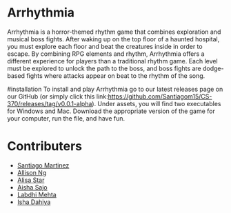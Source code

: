 # Arrhythmia 
Arrhythmia is a horror-themed rhythm game that combines exploration and musical boss fights. After waking up on the top floor of a haunted hospital, you must explore each floor and beat the creatures inside in order to escape. By combining RPG elements and rhythm, Arrhythmia offers a different experience for players than a traditional rhythm game. Each level must be explored to unlock the path to the boss, and boss fights are dodge-based fights where attacks appear on beat to the rhythm of the song. 

#installation
To install and play Arrhythmia go to our latest releases page on our GitHub (or simply click this link:https://github.com/Santiagom15/CS-370/releases/tag/v0.0.1-alpha). Under assets, you will find two executables for Windows and Mac. Download the appropriate version of the game for your computer, run the file, and have fun.

# Contributers
- [Santiago Martinez](https://github.com/Santiagom15)
- [Allison Ng](https://github.com/ngxallison)
- [Alisa Star](https://github.com/starralisa)
- [Aisha Sajo](https://github.com/asajo12)
- [Labdhi Mehta](https://github.com/labdhimehta)
- [Isha Dahiya]()


